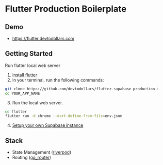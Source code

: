 # Flutter Production Boilerplate

## Demo

- https://flutter.devtodollars.com

## Getting Started

Run flutter local web server

1. [Install flutter](https://docs.flutter.dev/get-started/install)
2. In your terminal, run the following commands:

```bash
git clone https://github.com/devtodollars/flutter-supabase-production-template.git YOUR_APP_NAME
cd YOUR_APP_NAME
```

3. Run the local web server.

```bash
cd flutter
flutter run -d chrome --dart-define-from-file=env.json
```
4. [Setup your own Supabase instance](../supabase)

## Stack

- State Management ([riverpod](https://pub.dev/packages/riverpod))
- Routing ([go\_router](https://pub.dev/packages/go\_router))
